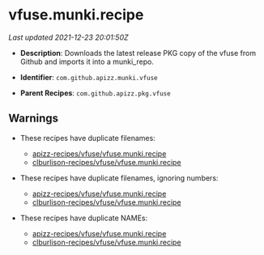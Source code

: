 # vfuse.munki.recipe

_Last updated 2021-12-23 20:01:50Z_

- **Description**: Downloads the latest release PKG copy of the vfuse from Github and imports it into a munki_repo.

- **Identifier**: `com.github.apizz.munki.vfuse`

- **Parent Recipes**: `com.github.apizz.pkg.vfuse`


## Warnings

- These recipes have duplicate filenames:
    - [apizz-recipes/vfuse/vfuse.munki.recipe](/autopkg-dupe-tracker/apizz-recipes/vfuse/vfuse.munki.recipe)
    - [clburlison-recipes/vfuse/vfuse.munki.recipe](/autopkg-dupe-tracker/clburlison-recipes/vfuse/vfuse.munki.recipe)

- These recipes have duplicate filenames, ignoring numbers:
    - [apizz-recipes/vfuse/vfuse.munki.recipe](/autopkg-dupe-tracker/apizz-recipes/vfuse/vfuse.munki.recipe)
    - [clburlison-recipes/vfuse/vfuse.munki.recipe](/autopkg-dupe-tracker/clburlison-recipes/vfuse/vfuse.munki.recipe)

- These recipes have duplicate NAMEs:
    - [apizz-recipes/vfuse/vfuse.munki.recipe](/autopkg-dupe-tracker/apizz-recipes/vfuse/vfuse.munki.recipe)
    - [clburlison-recipes/vfuse/vfuse.munki.recipe](/autopkg-dupe-tracker/clburlison-recipes/vfuse/vfuse.munki.recipe)
